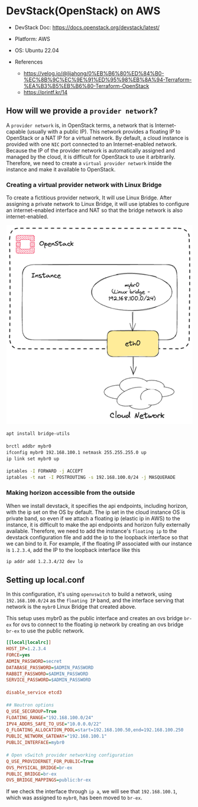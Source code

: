# DevStack(OpenStack) on AWS

- DevStack Doc: https://docs.openstack.org/devstack/latest/
- Platform: AWS
- OS: Ubuntu 22.04

- References
  - https://velog.io/@lijahong/0%EB%B6%80%ED%84%B0-%EC%8B%9C%EC%9E%91%ED%95%98%EB%8A%94-Terraform-%EA%B3%B5%EB%B6%80-Terraform-OpenStack
  - https://printf.kr/14

## How will we provide a `provider network`?

A `provider network` is, in OpenStack terms, a network that is Internet-capable (usually with a public IP). This network provides a floating IP to OpenStack or a NAT IP for a virtual network.
By default, a cloud instance is provided with one `NIC` port connected to an Internet-enabled network. Because the IP of the provider network is automatically assigned and managed by the cloud, it is difficult for OpenStack to use it arbitrarily. Therefore, we need to create a `virtual provider network` inside the instance and make it available to OpenStack.

### Creating a virtual provider network with Linux Bridge

To create a fictitious provider network, It will use Linux Bridge. After assigning a private network to Linux Bridge, it will use iptables to configure an internet-enabled interface and NAT so that the bridge network is also internet-enabled.

![](./LinuxBridge.png)

```bash
apt install bridge-utils

brctl addbr mybr0
ifconfig mybr0 192.168.100.1 netmask 255.255.255.0 up
ip link set mybr0 up

iptables -I FORWARD -j ACCEPT
iptables -t nat -I POSTROUTING -s 192.168.100.0/24 -j MASQUERADE
```

### Making horizon accessible from the outside

When we install devstack, it specifies the api endpoints, including horizon, with the ip set on the OS by default. The ip set in the cloud instance OS is private band, so even if we attach a floating ip (elastic ip in AWS) to the instance, it is difficult to make the api endpoints and horizon fully externally available. Therefore, we need to add the instance's `floating ip` to the devstack configuration file and add the ip to the loopback interface so that we can bind to it. For example, if the floating IP associated with our instance is `1.2.3.4`, add the IP to the loopback interface like this

```bash
ip addr add 1.2.3.4/32 dev lo
```

## Setting up local.conf

In this configuration, it's using `openvswitch` to build a network, using `192.168.100.0/24` as the `floating IP` band, and the interface serving that network is the `mybr0` Linux Bridge that created above.

This setup uses mybr0 as the public interface and creates an ovs bridge `br-ex` for ovs to connect to the floating ip network by creating an ovs bridge `br-ex` to use the public network. 

```ini
[[local|localrc]]
HOST_IP=1.2.3.4
FORCE=yes
ADMIN_PASSWORD=secret
DATABASE_PASSWORD=$ADMIN_PASSWORD
RABBIT_PASSWORD=$ADMIN_PASSWORD
SERVICE_PASSWORD=$ADMIN_PASSWORD

disable_service etcd3

## Neutron options
Q_USE_SECGROUP=True
FLOATING_RANGE="192.168.100.0/24"
IPV4_ADDRS_SAFE_TO_USE="10.0.0.0/22"
Q_FLOATING_ALLOCATION_POOL=start=192.168.100.50,end=192.168.100.250
PUBLIC_NETWORK_GATEWAY="192.168.100.1"
PUBLIC_INTERFACE=mybr0

# Open vSwitch provider networking configuration
Q_USE_PROVIDERNET_FOR_PUBLIC=True
OVS_PHYSICAL_BRIDGE=br-ex
PUBLIC_BRIDGE=br-ex
OVS_BRIDGE_MAPPINGS=public:br-ex
```

If we check the interface through `ip a`, we will see that `192.168.100.1`, which was assigned to `mybr0`, has been moved to `br-ex`.
